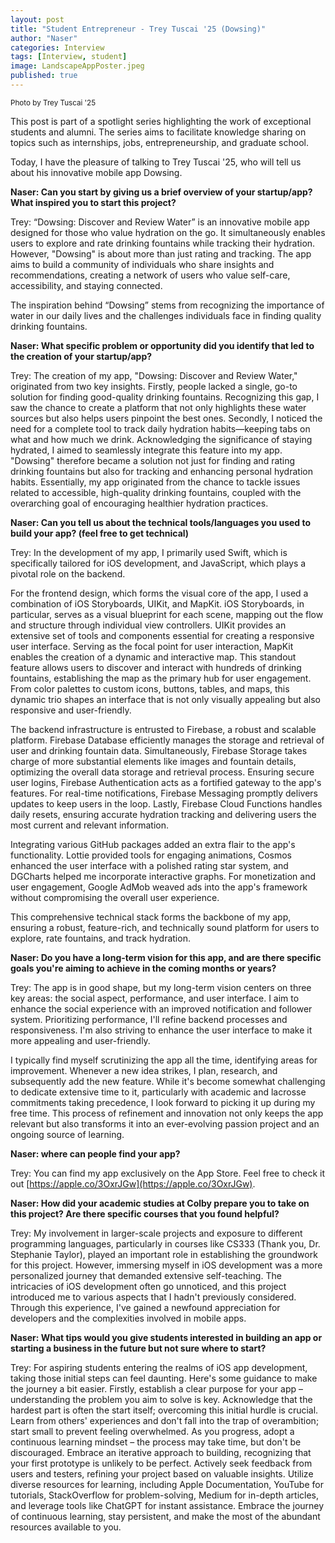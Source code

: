 ```yaml
---
layout: post
title: "Student Entrepreneur - Trey Tuscai '25 (Dowsing)"
author: "Naser"
categories: Interview
tags: [Interview, student]
image: LandscapeAppPoster.jpeg
published: true
---
```

<sup>Photo by Trey Tuscai '25</sup>
  

This post is part of a spotlight series highlighting the work of exceptional students and alumni.  The series aims to facilitate knowledge sharing on topics such as internships, jobs, entrepreneurship, and graduate school.  


Today, I have the pleasure of talking to Trey Tuscai '25, who will tell us about his innovative mobile app Dowsing.


**Naser: Can you start by giving us a brief overview of your startup/app? What inspired you to start this project?**

Trey: “Dowsing: Discover and Review Water” is an innovative mobile app designed for those who value hydration on the go. It simultaneously enables users to explore and rate drinking fountains while tracking their hydration. However, "Dowsing" is about more than just rating and tracking. The app aims to build a community of individuals who share insights and recommendations, creating a network of users who value self-care, accessibility, and staying connected. 

The inspiration behind “Dowsing” stems from recognizing the importance of water in our daily lives and the challenges individuals face in finding quality drinking fountains.


**Naser: What specific problem or opportunity did you identify that led to the creation of your startup/app?**

Trey: The creation of my app, "Dowsing: Discover and Review Water," originated from two key insights. Firstly, people lacked a single, go-to solution for finding good-quality drinking fountains. Recognizing this gap, I saw the chance to create a platform that not only highlights these water sources but also helps users pinpoint the best ones. Secondly, I noticed the need for a complete tool to track daily hydration habits—keeping tabs on what and how much we drink. Acknowledging the significance of staying hydrated, I aimed to seamlessly integrate this feature into my app. "Dowsing" therefore became a solution not just for finding and rating drinking fountains but also for tracking and enhancing personal hydration habits. Essentially, my app originated from the chance to tackle issues related to accessible, high-quality drinking fountains, coupled with the overarching goal of encouraging healthier hydration practices.


**Naser: Can you tell us about the technical tools/languages you used to build your app? (feel free to get technical)**

Trey: In the development of my app, I primarily used Swift, which is specifically tailored for iOS development, and JavaScript, which plays a pivotal role on the backend.

For the frontend design, which forms the visual core of the app, I used a combination of iOS Storyboards, UIKit, and MapKit. iOS Storyboards, in particular, serves as a visual blueprint for each scene, mapping out the flow and structure through individual view controllers. UIKit provides an extensive set of tools and components essential for creating a responsive user interface. Serving as the focal point for user interaction, MapKit enables the creation of a dynamic and interactive map. This standout feature allows users to discover and interact with hundreds of drinking fountains, establishing the map as the primary hub for user engagement. From color palettes to custom icons, buttons, tables, and maps, this dynamic trio shapes an interface that is not only visually appealing but also responsive and user-friendly.

The backend infrastructure is entrusted to Firebase, a robust and scalable platform. Firebase Database efficiently manages the storage and retrieval of user and drinking fountain data. Simultaneously, Firebase Storage takes charge of more substantial elements like images and fountain details, optimizing the overall data storage and retrieval process. Ensuring secure user logins, Firebase Authentication acts as a fortified gateway to the app's features. For real-time notifications, Firebase Messaging promptly delivers updates to keep users in the loop. Lastly, Firebase Cloud Functions handles daily resets, ensuring accurate hydration tracking and delivering users the most current and relevant information.

Integrating various GitHub packages added an extra flair to the app's functionality. Lottie provided tools for engaging animations, Cosmos enhanced the user interface with a polished rating star system, and DGCharts helped me incorporate interactive graphs. For monetization and user engagement, Google AdMob weaved ads into the app's framework without compromising the overall user experience.

This comprehensive technical stack forms the backbone of my app, ensuring a robust, feature-rich, and technically sound platform for users to explore, rate fountains, and track hydration.


**Naser: Do you have a long-term vision for this app, and are there specific goals you're aiming to achieve in the coming months or years?**

Trey: The app is in good shape, but my long-term vision centers on three key areas: the social aspect, performance, and user interface. I aim to enhance the social experience with an improved notification and follower system. Prioritizing performance, I'll refine backend processes and responsiveness. I'm also striving to enhance the user interface to make it more appealing and user-friendly.

 I typically find myself scrutinizing the app all the time, identifying areas for improvement. Whenever a new idea strikes, I plan, research, and subsequently add the new feature. While it's become somewhat challenging to dedicate extensive time to it, particularly with academic and lacrosse commitments taking precedence, I look forward to picking it up during my free time. This process of refinement and innovation not only keeps the app relevant but also transforms it into an ever-evolving passion project and an ongoing source of learning.


**Naser: where can people find your app?**

Trey: You can find my app exclusively on the App Store. Feel free to check it out [https://apple.co/3OxrJGw](https://apple.co/3OxrJGw).  


**Naser: How did your academic studies at Colby prepare you to take on this project?  Are there specific courses that you found helpful?**

Trey: My involvement in larger-scale projects and exposure to different programming languages, particularly in courses like CS333 (Thank you, Dr. Stephanie Taylor), played an important role in establishing the groundwork for this project. However, immersing myself in iOS development was a more personalized journey that demanded extensive self-teaching. The intricacies of iOS development often go unnoticed, and this project introduced me to various aspects that I hadn't previously considered. Through this experience, I've gained a newfound appreciation for developers and the complexities involved in mobile apps.


**Naser: What tips would you give students interested in building an app or starting a business in the future but not sure where to start?** 

Trey: For aspiring students entering the realms of iOS app development, taking those initial steps can feel daunting. Here's some guidance to make the journey a bit easier.  Firstly, establish a clear purpose for your app – understanding the problem you aim to solve is key. Acknowledge that the hardest part is often the start itself; overcoming this initial hurdle is crucial. Learn from others' experiences and don't fall into the trap of overambition; start small to prevent feeling overwhelmed. As you progress, adopt a continuous learning mindset – the process may take time, but don't be discouraged. Embrace an iterative approach to building, recognizing that your first prototype is unlikely to be perfect. Actively seek feedback from users and testers, refining your project based on valuable insights. Utilize diverse resources for learning, including Apple Documentation, YouTube for tutorials, StackOverflow for problem-solving, Medium for in-depth articles, and leverage tools like ChatGPT for instant assistance. Embrace the journey of continuous learning, stay persistent, and make the most of the abundant resources available to you.
